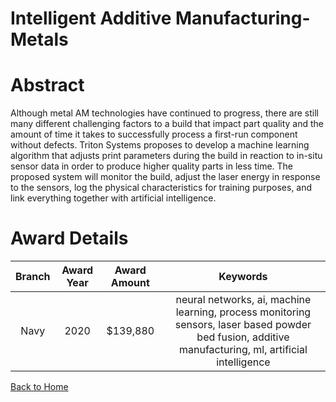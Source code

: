 
Intelligent Additive Manufacturing- Metals
==========================================

# Abstract


Although metal AM technologies have continued to progress, there are still many different challenging factors to a build that impact part quality and the amount of time it takes to successfully process a first-run component without defects. Triton Systems proposes to develop a machine learning algorithm that adjusts print parameters during the build in reaction to in-situ sensor data in order to produce higher quality parts in less time. The proposed system will monitor the build, adjust the laser energy in response to the sensors, log the physical characteristics for training purposes, and link everything together with artificial intelligence.  

# Award Details

|Branch|Award Year|Award Amount|Keywords|
| :---: | :---: | :---: | :---: |
|Navy|2020|$139,880|neural networks, ai, machine learning, process monitoring sensors, laser based powder bed fusion, additive manufacturing, ml, artificial intelligence|
  
  


[Back to Home](https://github.com/chrischow/dod_sbir_awards/JH/#2229)